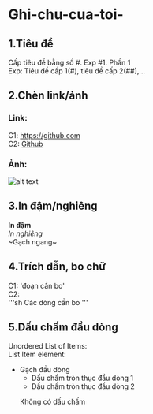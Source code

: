 # Ghi-chu-cua-toi-
## 1.Tiêu đề
Cấp tiêu đề bằng số #. Exp #1. Phần 1  
Exp: Tiêu đề cấp 1(#), tiêu đề cấp 2(##),...  
## 2.Chèn link/ảnh 
### Link:
C1: https://github.com  
C2: [Github](https://github.com) 
### Ảnh: 
![alt text](https://imgur.com/KGlTmw) 
## 3.In đậm/nghiêng
**In đậm**     
*In nghiêng*   
~Gạch ngang~
## 4.Trích dẫn, bo chữ 
C1: 'đoạn cần bo'  
C2:   
'''sh
Các dòng cần bo 
'''
## 5.Dấu chấm đầu dòng
Unordered List of Items:  
List Item element:  
- Gạch đầu dòng 
  <ul> 
  <li>Dấu chấm tròn thục đầu dòng 1</li>
  <li>Dấu chấm tròn thục đầu dòng 2</li>
  </ul>
<ol>Không có dấu chấm</ol>
